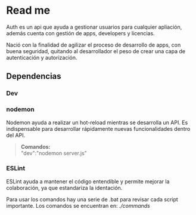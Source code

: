 # Read me

Auth es un api que ayuda a gestionar usuarios para cualquier apliación, además cuenta con gestión de apps, developers y licencias.

Nació con la finalidad de agilizar el proceso de desarrollo de apps, con buena seguridad, quitando al desarrollador el peso de crear una capa de autenticación y autorización.

## Dependencias

### **Dev**
### nodemon
Nodemon ayuda a realizar un hot-reload mientras se desarrolla un API. Es indispensable para desarrollar rápidamente nuevas funcionalidades dentro del API.
> **Comandos:**   
> "dev":"nodemon server.js"

### ESLint
ESLint ayuda a mantener el código entendible y permite mejorar la colaboración, ya que estandariza la identación.

Para usar los comandos hay una serie de .bat para revisar cada script importante. Los comandos se encuentran en: *./commands*